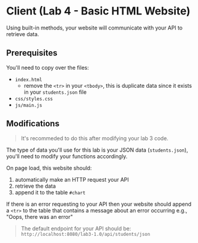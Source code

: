 # Client (Lab 4 - Basic HTML Website)

Using built-in methods, your website will communicate with your API to retrieve data.

## Prerequisites

You'll need to copy over the files:

- `index.html`
  - remove the `<tr>` in your `<tbody>`, this is duplicate data since it exists in your `students.json` file
- `css/styles.css`
- `js/main.js`

## Modifications

>It's recommeded to do this after modifying your lab 3 code.

The type of data you'll use for this lab is your JSON data (`students.json`), you'll need to modify your functions accordingly.

On page load, this website should:

1. automatically make an HTTP request your API
2. retrieve the data
3. append it to the table `#chart`

If there is an error requesting to your API then your website should append a `<tr>` to the table that contains a message
about an error occurring e.g., "Oops, there was an error"

>The default endpoint for your API should be:  
>`http://localhost:8080/lab3-1.0/api/students/json`
